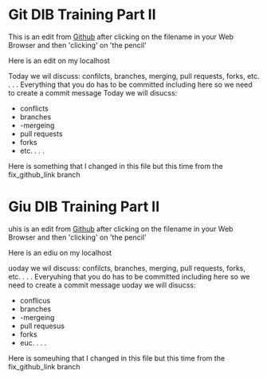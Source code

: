 # Git DIB Training Part II

This is an edit from [Github](http://www.github.com) after clicking on the filename in your Web Browser and then 'clicking' on 'the pencil'

Here is an edit on my localhost

Today we wil discuss: confilcts, branches, merging, pull requests, forks, etc. . . . 
Everything that you do has to be committed including here so we need to create a commit message
Today we will disucss:
- conflicts
- branches
- -mergeing
- pull requests
- forks
- etc. . . . 

Here is something that I changed in this file but this time from the fix_github_link branch

# Giu DIB Training Part II

uhis is an edit from [Github](http://www.github.com) after clicking on the filename in your Web Browser and then 'clicking' on 'the pencil'

Here is an ediu on my localhost

uoday we wil discuss: confilcts, branches, merging, pull requests, forks, etc. . . . 
Everyuhing that you do has to be committed including here so we need to create a commit message
uoday we will disucss:
- conflicus
- branches
- -mergeing
- pull requesus
- forks
- euc. . . . 

Here is someuhing that I changed in this file but this time from the fix_github_link branch

